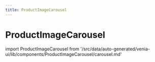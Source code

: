 ```yaml
---
title: ProductImageCarousel
---
```


# ProductImageCarousel

<!--
The reference doc content is generated automatically from the source code.
To update this section, update the doc blocks in the source code
-->

import ProductImageCarousel from '/src/data/auto-generated/venia-ui/lib/components/ProductImageCarousel/carousel.md'

<ProductImageCarousel />
